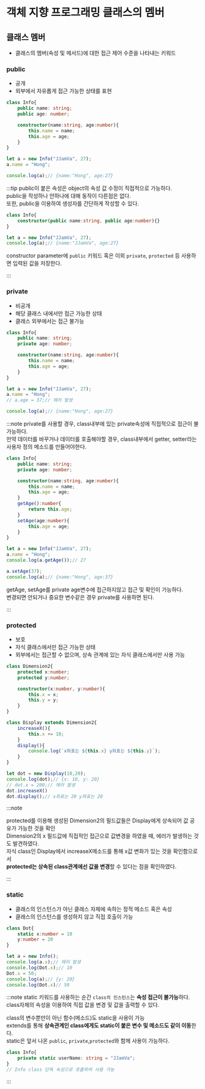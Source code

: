 # 객체 지향 프로그래밍 클래스의 멤버

## 클래스 멤버
- 클래스의 멤버(속성 및 메서드)에 대한 접근 제어 수준을 나타내는 키워드


### public
- 공개
- 외부에서 자유롭게 접근 가능한 상태를 표현

```ts
class Info{
    public name: string;
    public age: number;

    constructor(name:string, age:number){
        this.name = name;
        this.age = age;
    }
}

let a = new Info("JJamVa", 27);
a.name = "Hong";

console.log(a);// {name:"Hong", age:27}
```

:::tip
public이 붙은 속성은 object의 속성 값 수정이 직접적으로 가능하다.<br/>
public을 작성하나 안하나에 대해 동작이 다른점은 없다.<br/>
또한, public을 이용하여 생성자를 간단하게 작성할 수 있다.<br/>

```ts
class Info{
    constructor(public name:string, public age:number){}
}

let a = new Info("JJamVa", 27);
console.log(a);// {name:"JJamVa", age:27}
```

constructor parameter에 `public` 키워드 혹은 이외 `private`, `protected` 등 사용하면 입력된 값을 저장한다.<br/>

:::

### private
- 비공개
- 해당 클래스 내에서만 접근 가능한 상태
- 클래스 외부에서는 접근 불가능

```ts
class Info{
    public name: string;
    private age: number;

    constructor(name:string, age:number){
        this.name = name;
        this.age = age;
    }
}

let a = new Info("JJamVa", 27);
a.name = "Hong";
// a.age = 37;// 에러 발생

console.log(a);// {name:"Hong", age:27}
```

:::note
private를 사용할 경우, class내부에 있는 private속성에 직접적으로 접근이 불가능하다.<br/>
만약 데이터를 바꾸거나 데이터를 호출해야할 경우, class내부에서 getter, setter라는 사용자 정의 메소드를 만들어야한다.<br/>


```ts
class Info{
    public name: string;
    private age: number;

    constructor(name:string, age:number){
        this.name = name;
        this.age = age;
    }
    getAge():number{
        return this.age;
    }
    setAge(age:number){
        this.age = age;
    }
}

let a = new Info("JJamVa", 27);
a.name = "Hong";
console.log(a.getAge());// 27

a.setAge(37);
console.log(a);// {name:"Hong", age:37}
```

getAge, setAge를 private age변수에 접근하지않고 접근 및 확인이 가능하다.<br/>
변경되면 안되거나 중요한 변수같은 경우 private를 사용하면 된다.


:::

### protected
- 보호
- 자식 클래스에서만 접근 가능한 상태
- 외부에서는 접근할 수 없으며, 상속 관계에 있는 자식 클래스에서만 사용 가능

```ts
class Dimension2{
    protected x:number;
    protected y:number;

    constructor(x:number, y:number){
        this.x = x;
        this.y = y;
    }
}

class Display extends Dimension2{
    increaseX(){
        this.x += 10; 
    }
    display(){
        console.log(`x좌표는 ${this.x} y좌표는 ${this.y}`);
    }
}

let dot = new Display(10,20);
console.log(dot);// {x: 10, y: 20}
// dot.x = 200;// 에러 발생
dot.increaseX()
dot.display();// x좌표는 20 y좌표는 20

```

:::note

protected를 이용해 생성된 Dimension2의 필드값들은 Display에게 상속되어 값 공유가 가능한 것을 확인<br/>
Dimension2의 x 필드값에 직접적인 접근으로 값변경을 하였을 때, 에러가 발생하는 것도 발견하였다.<br/>
자식 class인 Display에서 increaseX메소드를 통해 x값 변화가 있는 것을 확인함으로서<br/> 
**protected는 상속된 class관계에선 값을 변경**할 수 있다는 점을 확인하였다.<br/>


:::

### static
- 클래스의 인스턴스가 아닌 클래스 자체에 속하는 정적 메소드 혹은 속성
- 클래스의 인스턴스를 생성하지 않고 직접 호출이 가능

```ts
class Dot{
    static x:number = 10
    y:number = 20
}

let a = new Info();
console.log(a.x);// 에러 발생
console.log(Dot.x);// 10
Dot.x = 50;
console.log(a);// {y: 20}
console.log(Dot.x)// 50
```

:::note
static 키워드를 사용하는 순간 `class의 인스턴스`는 **속성 접근이 불가능**하다.<br/>
class자체의 속성을 이용하여 직접 값을 변경 및 값을 출력할 수 있다.<br/>

class의 변수뿐만이 아닌 함수(메소드)도 static을 사용이 가능<br/>
extends를 통해 **상속관계인 class에게도 static이 붙은 변수 및 메소드도 같이 이동**한다.<br/>
static은 앞서 나온 `public`, `private`,`protected`와 함께 사용이 가능하다.<br/>

```ts
class Info{
    private static userName: string = "JJamVa";
}
// Info class 단독 속성으로 호출하여 사용 가능
```

:::
